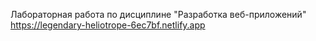 Лабораторная работа по дисциплине "Разработка веб-приложений"
https://legendary-heliotrope-6ec7bf.netlify.app
